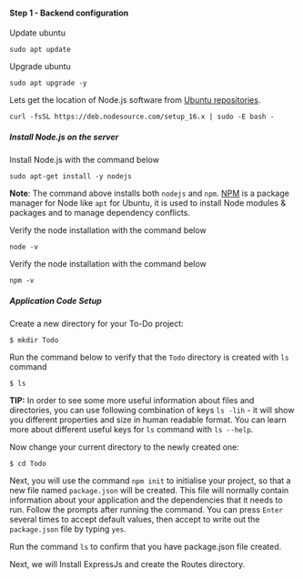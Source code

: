 #### Step 1 - Backend configuration  

Update ubuntu

```
sudo apt update
```
Upgrade ubuntu

```
sudo apt upgrade -y
```

Lets get the location of Node.js software from [Ubuntu repositories](https://github.com/nodesource/distributions#deb).

```
curl -fsSL https://deb.nodesource.com/setup_16.x | sudo -E bash -
```

##### Install *Node.js* on the server

Install Node.js with the command below

```
sudo apt-get install -y nodejs
```

**Note**: The command above installs both `nodejs` and `npm`. [NPM](https://www.npmjs.com) is a package manager for Node like `apt` for Ubuntu, it is used to install Node modules & packages and to manage dependency conflicts.

Verify the node installation with the command below

```
node -v 
```

Verify the node installation with the command below

```
npm -v 
```

##### Application Code Setup

Create a new directory for your To-Do project:

```
$ mkdir Todo
```

Run the command below to verify that the `Todo` directory is created with `ls` command

```
$ ls
```

**TIP:** In order to see some more useful information about files and directories, you can use following combination of keys `ls -lih` - it will show you different properties and size in human readable format. You can learn more about different useful keys for `ls` command with `ls --help`.

Now change your current directory to the newly created one:

```
$ cd Todo
```

Next, you will use the command `npm init` to initialise your project, so that a new file named `package.json` will be created. This file will normally contain information about your application and the dependencies that it needs to run. Follow the prompts after running the command. You can press `Enter` several times to accept default values, then accept to write out the `package.json` file by typing `yes`.



Run the command `ls` to confirm that you have package.json file created.

Next, we will Install ExpressJs and create the Routes directory.
